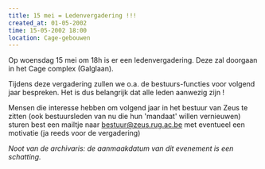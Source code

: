 ```yaml
---
title: 15 mei = Ledenvergadering !!!
created_at: 01-05-2002
time: 15-05-2002 18:00
location: Cage-gebouwen
---
```


Op woensdag 15 mei om 18h is er een ledenvergadering. Deze zal doorgaan in het Cage complex (Galglaan).

Tijdens deze vergadering zullen we o.a. de bestuurs-functies voor volgend jaar bespreken. Het is dus belangrijk dat alle leden aanwezig zijn !

Mensen die interesse hebben om volgend jaar in het bestuur van Zeus te zitten (ook bestuursleden van nu die hun 'mandaat' willen vernieuwen) sturen best een mailtje naar bestuur@zeus.rug.ac.be met eventueel een motivatie (ja reeds voor de vergadering)


_Noot van de archivaris: de aanmaakdatum van dit evenement is een schatting._